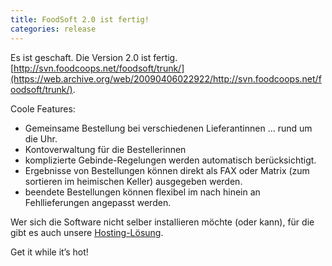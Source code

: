 ```yaml
---
title: FoodSoft 2.0 ist fertig!
categories: release
---
```

Es ist geschaft. Die Version 2.0 ist fertig.
[http://svn.foodcoops.net/foodsoft/trunk/](https://web.archive.org/web/20090406022922/http://svn.foodcoops.net/foodsoft/trunk/).

Coole Features:
* Gemeinsame Bestellung bei verschiedenen Lieferantinnen … rund um die Uhr.
* Kontoverwaltung für die Bestellerinnen
* komplizierte Gebinde-Regelungen werden automatisch berücksichtigt.
* Ergebnisse von Bestellungen können direkt als FAX oder Matrix (zum sortieren im heimischen Keller) ausgegeben werden.
* beendete Bestellungen können flexibel im nach hinein an Fehllieferungen angepasst werden.

Wer sich die Software nicht selber installieren möchte (oder kann), für die gibt es
auch unsere [Hosting-Lösung](/foodsoft-hosting).

Get it while it’s hot!
